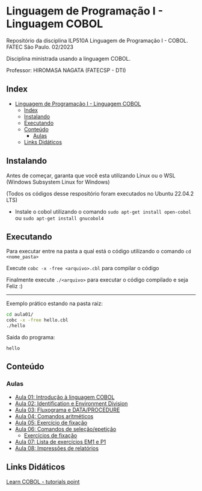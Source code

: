 # Linguagem de Programação I - Linguagem COBOL

Repositório da disciplina ILP510A Linguagem de Programação I - COBOL. FATEC São Paulo. 02/2023

Disciplina ministrada usando a linguagem COBOL.

Professor: HIROMASA NAGATA (FATECSP - DTI)

## Index

- [Linguagem de Programação I - Linguagem COBOL](#linguagem-de-programação-i---linguagem-cobol)
  - [Index](#index)
  - [Instalando](#instalando)
  - [Executando](#executando)
  - [Conteúdo](#conteúdo)
    - [Aulas](#aulas)
  - [Links Didáticos](#links-didáticos)

## Instalando

Antes de começar, garanta que você esta utilizando Linux ou o WSL (Windows Subsystem Linux for Windows)

(Todos os códigos desse respositório foram executados no Ubuntu 22.04.2 LTS)

- Instale o cobol utilizando o comando `sudo apt-get install open-cobol` ou `sudo apt-get install gnucobol4`

## Executando

Para executar entre na pasta a qual está o código utilizando o comando `cd <nome_pasta>`

Execute `cobc -x -free <arquivo>.cbl` para compilar o código

Finalmente execute `./<arquivo>` para executar o código compilado e seja Feliz :)

---
Exemplo prático estando na pasta raiz:

```bash
cd aula01/
cobc -x -free hello.cbl
./hello
```

Saida do programa:

```text
hello
```

## Conteúdo

### Aulas

- [Aula 01: Introdução à linguagem COBOL](01-introducao)
- [Aula 02: Identification e Environment Division](02-estrutura-cobol)
- [Aula 03: Fluxograma e DATA/PROCEDURE](03-estrutura-cobol)
- [Aula 04: Comandos aritméticos](04-comandos-aritmeticos)
- [Aula 05: Exercício de fixação](05-exercicios-fixacao)
- [Aula 06: Comandos de seleção/epetição](06-comandos-selecao-repeticao)
  - [Exercícios de fixação](06-comandos-selecao-repeticao/exercicios-fixacao)
- [Aula 07: Lista de exercícios EM1 e P1](07-EM1)
- [Aula 08: Impressões de relatórios](08-impressoes-relatorios)

## Links Didáticos

[Learn COBOL - tutorials point](https://www.tutorialspoint.com/cobol/index.htm)
